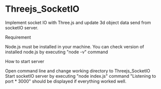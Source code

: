 # Threejs_SocketIO
Implement socket IO with Three.js and update 3d object data send from socketIO server.

Requirement

Node.js must be installed in your machine.
You can check version of installed node.js by executing "node -v" command

How to start server

Open command line and change working directory to Threejs_SocketIO
Start socketIO server by executing  "node index.js" command
"Listening to port * 3000" should be displayed if everything worked well.
